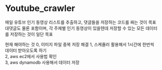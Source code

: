 # Youtube_crawler

매일 유튜브 인기 동영상 리스트를 추출하고, 댓글들을 저장하는 코드를 짜는 것이 목표  
대댓글도 물론 포함이며, 각 주제별 인기 동영상이 있을텐데 저장할 수 있는 모든 데이터를 저장하는 것이 일단 목표

현재 해야하는 것
0, 이미지 파일 중복 저장 해결
1, 스케쥴러 활용해서 1시간에 한번씩 데이터 받아오도록 하기  
2, aws ec2에서 사용법 확인  
3, aws dynamodb 사용해서 데이터 저장